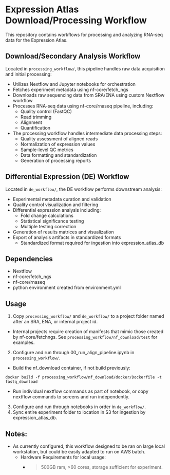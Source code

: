 # Expression Atlas Download/Processing Workflow

This repository contains workflows for processing and analyzing RNA-seq data for the Expression Atlas.

## Download/Secondary Analysis Workflow

Located in `processing_workflow/`, this pipeline handles raw data acquisition and initial processing:
* Utilizes Nextflow and Jupyter notebooks for orchestration
* Fetches experiment metadata using nf-core/fetch_ngs
* Downloads raw sequencing data from SRA/ENA using custom Nextflow workflow
* Processes RNA-seq data using nf-core/rnaseq pipeline, including:
  - Quality control (FastQC)
  - Read trimming
  - Alignment
  - Quantification
* The processing workflow handles intermediate data processing steps:
    - Quality assessment of aligned reads
    - Normalization of expression values
    - Sample-level QC metrics
    - Data formatting and standardization
    - Generation of processing reports

## Differential Expression (DE) Workflow

Located in `de_workflow/`, the DE workflow performs downstream analysis:

* Experimental metadata curation and validation
* Quality control visualization and filtering
* Differential expression analysis including:
  - Fold change calculations
  - Statistical significance testing
  - Multiple testing correction
* Generation of results matrices and visualization
* Export of analysis artifacts in standardized formats
  - Standardized format required for ingestion into expression_atlas_db

## Dependencies

* Nextflow
* nf-core/fetch_ngs
* nf-core/rnaseq
* python environment created from environment.yml

## Usage
1. Copy `processing_workflow/` and `de_workflow/` to a project folder named after an SRA, ENA, or internal project id. 
  * Internal projects require creation of manifests that mimic those created by nf-core/fetchngs. See `processing_workflow/nf_download/test` for examples. 
2. Configure and run through 00_run_align_pipeline.ipynb in `processing_workflow/`. 
  * Build the nf_download container, if not build previously:
  ```
  docker build -f processing_workflow/nf_download/docker/Dockerfile -t fastq_download
  ```
  * Run individual nextflow commands as part of notebook, or copy nextflow commands to screens and run independently.
3. Configure and run through notebooks in order in `de_workflow/`.
4. Sync entire experiment folder to location in S3 for ingestion by expression_atlas_db. 

## Notes:
* As currently configured, this workflow designed to be ran on large local workstation, but could be easily adapted to run on AWS batch. 
  * Hardware Requirements for local usage:
    * >500GB ram, >60 cores, storage sufficient for experiment. 
